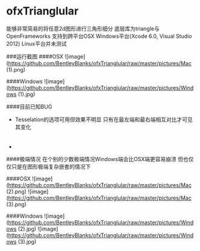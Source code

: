 ofxTrianglular
==============

能够非常简易的将任意2d图形进行三角形细分 底层库为triangle与OpenFrameworks
支持到跨平台OSX Windows平台(Xcode 6.0, Visual Studio 2012) Linux平台并未测试

###运行截图
####OSX
![image](https://github.com/BentleyBlanks/ofxTrianglular/raw/master/pictures/Mac (1).png)

####Windows
![image](https://github.com/BentleyBlanks/ofxTrianglular/raw/master/pictures/Windows (1).jpg)

####目前已知BUG
* Tesselation的选项可用但效果不明显 只有在最左端和最右端相互对比才可见其变化<br><br><br>
* 

####极端情况
在个别的少数极端情况Windows端会比OSX端更容易崩溃 但也仅仅只是在图形极端复杂嵌套的情况下

####OSX
![image](https://github.com/BentleyBlanks/ofxTrianglular/raw/master/pictures/Mac (2).png)
![image](https://github.com/BentleyBlanks/ofxTrianglular/raw/master/pictures/Mac (3).png)

####Windows
![image](https://github.com/BentleyBlanks/ofxTrianglular/raw/master/pictures/Windows (2).jpg)
![image](https://github.com/BentleyBlanks/ofxTrianglular/raw/master/pictures/Windows (3).jpg)

